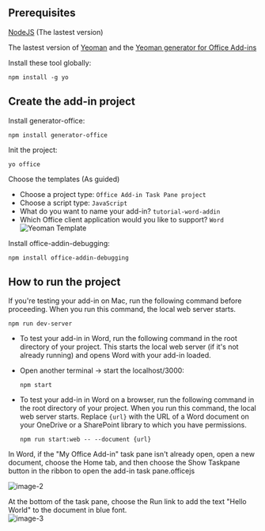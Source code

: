 ## Prerequisites

[NodeJS](https://nodejs.org/en) (The lastest version)

The lastest version of [Yeoman](https://github.com/yeoman/yo) and the [Yeoman generator for Office Add-ins](https://learn.microsoft.com/en-us/office/dev/add-ins/develop/yeoman-generator-overview)

Install these tool globally:

```
npm install -g yo
```

## Create the add-in project

Install generator-office:

```
npm install generator-office
```

Init the project:

```
yo office
```

Choose the templates (As guided)

- Choose a project type: `Office Add-in Task Pane project`
- Choose a script type: `JavaScript`
- What do you want to name your add-in? `tutorial-word-addin`
- Which Office client application would you like to support? `Word`
  ![Yeoman Template](https://learn.microsoft.com/en-us/office/dev/add-ins/images/yo-office-word.png)

Install office-addin-debugging:

```
npm install office-addin-debugging
```

## How to run the project

If you're testing your add-in on Mac, run the following command before proceeding. When you run this command, the local web server starts.

```
npm run dev-server
```

- To test your add-in in Word, run the following command in the root directory of your project. This starts the local web server (if it's not already running) and opens Word with your add-in loaded.

- Open another terminal -> start the localhost/3000:

  ```
  npm start
  ```

- To test your add-in in Word on a browser, run the following command in the root directory of your project. When you run this command, the local web server starts. Replace `{url}` with the URL of a Word document on your OneDrive or a SharePoint library to which you have permissions.
  ```
  npm run start:web -- --document {url}
  ```

In Word, if the "My Office Add-in" task pane isn't already open, open a new document, choose the Home tab, and then choose the Show Taskpane button in the ribbon to open the add-in task pane.officejs
<br />

![image-2](https://learn.microsoft.com/en-us/office/dev/add-ins/images/word-quickstart-addin-2b.png)

At the bottom of the task pane, choose the Run link to add the text "Hello World" to the document in blue font.
<br />
![image-3](https://learn.microsoft.com/en-us/office/dev/add-ins/images/word-quickstart-addin-1c.png)
